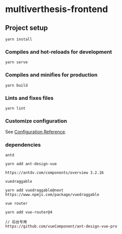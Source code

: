 # multiverthesis-frontend

## Project setup
```
yarn install
```

### Compiles and hot-reloads for development
```
yarn serve
```

### Compiles and minifies for production
```
yarn build
```

### Lints and fixes files
```
yarn lint
```

### Customize configuration
See [Configuration Reference](https://cli.vuejs.org/config/).

### dependencies
```
antd

yarn add ant-design-vue

https://antdv.com/components/overview 3.2.16

vuedraggable

yarn add vuedraggable@next
https://www.npmjs.com/package/vuedraggable

vue router

yarn add vue-router@4

// 后台专用
https://github.com/vueComponent/ant-design-vue-pro 
```
